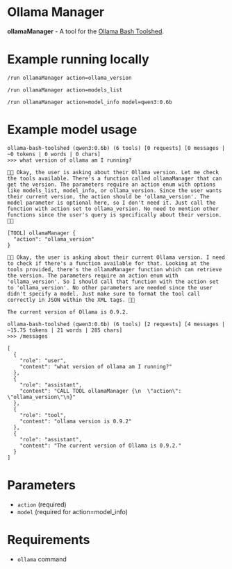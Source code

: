 # Ollama Manager

**ollamaManager** - A tool for the [Ollama Bash Toolshed](../../).

# Example running locally

```/run ollamaManager action=ollama_version```

```/run ollamaManager action=models_list```

```/run ollamaManager action=model_info model=qwen3:0.6b```

# Example model usage

```
ollama-bash-toolshed (qwen3:0.6b) (6 tools) [0 requests] [0 messages | ~0 tokens | 0 words | 0 chars]
>>> what version of ollama am I running?

🤔💭 Okay, the user is asking about their Ollama version. Let me check the tools available. There's a function called ollamaManager that can get the version. The parameters require an action enum with options like models_list, model_info, or ollama_version. Since the user wants their current version, the action should be 'ollama_version'. The model parameter is optional here, so I don't need it. Just call the function with action set to ollama_version. No need to mention other functions since the user's query is specifically about their version. 💭🤔

[TOOL] ollamaManager {
  "action": "ollama_version"
}

🤔💭 Okay, the user is asking about their current Ollama version. I need to check if there's a function available for that. Looking at the tools provided, there's the ollamaManager function which can retrieve the version. The parameters require an action enum with 'ollama_version'. So I should call that function with the action set to 'ollama_version'. No other parameters are needed since the user didn't specify a model. Just make sure to format the tool call correctly in JSON within the XML tags. 💭🤔

The current version of Ollama is 0.9.2.

ollama-bash-toolshed (qwen3:0.6b) (6 tools) [2 requests] [4 messages | ~15.75 tokens | 21 words | 285 chars]
>>> /messages

[
  {
    "role": "user",
    "content": "what version of ollama am I running?"
  },
  {
    "role": "assistant",
    "content": "CALL TOOL ollamaManager {\n  \"action\": \"ollama_version\"\n}"
  },
  {
    "role": "tool",
    "content": "ollama version is 0.9.2"
  },
  {
    "role": "assistant",
    "content": "The current version of Ollama is 0.9.2."
  }
]
```
# Parameters

- ```action``` (required)
- ```model``` (required for action=model_info)

# Requirements

- ```ollama``` command
